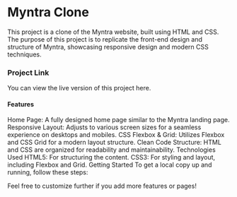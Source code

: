 <h1>Myntra Clone</h1>
<p>This project is a clone of the Myntra website, built using HTML and CSS. The purpose of this project is to replicate the front-end design and structure of Myntra, showcasing responsive design and modern CSS techniques.</p>

<h3>
  Project Link
</h3>
<p>You can view the live version of this project here.</p>

<h4>Features</h4>
<p>Home Page: A fully designed home page similar to the Myntra landing page.
Responsive Layout: Adjusts to various screen sizes for a seamless experience on desktops and mobiles.
CSS Flexbox & Grid: Utilizes Flexbox and CSS Grid for a modern layout structure.
Clean Code Structure: HTML and CSS are organized for readability and maintainability.
Technologies Used
HTML5: For structuring the content.
CSS3: For styling and layout, including Flexbox and Grid.
Getting Started
To get a local copy up and running, follow these steps:</p>

Feel free to customize further if you add more features or pages!
